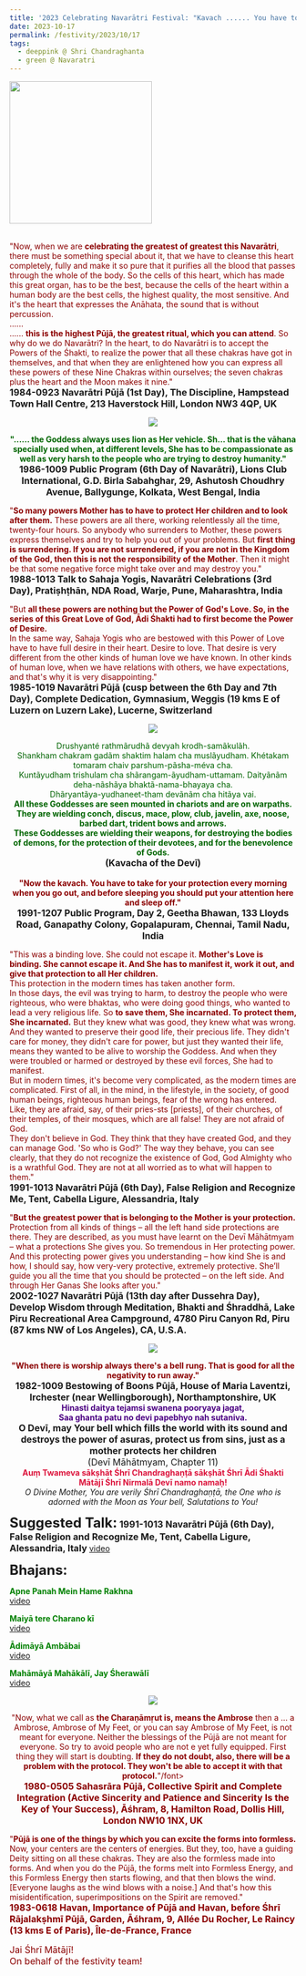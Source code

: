 ```yaml
---
title: '2023 Celebrating Navarātri Festival: "Kavach ...... You have to take for your protection every morning when you go out, and before sleeping you should put your attention here and sleep off." '
date: 2023-10-17
permalink: /festivity/2023/10/17
tags:
  - deeppink @ Shri Chandraghanta
  - green @ Navaratri
---
```


<div style="text-align: left"><img src="/images/image1.png" width="250" /></div><br>

<p>
<font color="DarkRed">"Now, when we are <b>celebrating the greatest of greatest this Navarātri</b>, there must be something special about it, that we have to cleanse this heart completely, fully and make it so pure that it purifies all the blood that passes through the whole of the body. So the cells of this heart, which has made this great organ, has to be the best, because the cells of the heart within a human body are the best cells, the highest quality, the most sensitive. And it's the heart that expresses the Anāhata, the sound that is without percussion.<br>
......<br>
...... <b>this is the highest Pūjā, the greatest ritual, which you can attend</b>. So why do we do Navarātri? In the heart, to do Navarātri is to accept the Powers of the Śhakti, to realize the power that all these chakras have got in themselves, and that when they are enlightened how you can express all these powers of these Nine Chakras within ourselves; the seven chakras plus the heart and the Moon makes it nine."</font><br>
<font size="+0"><b>1984-0923 Navarātri Pūjā (1st Day), The Discipline, Hampstead Town Hall Centre, 213 Haverstock Hill, London NW3 4QP, UK</b></font>
</p>

<div style="text-align: center"><img src="/images/image1241.png" /></div>

<p style="text-align:center;">
<font color="DarkGreen"><b>"...... the Goddess always uses lion as Her vehicle. Sh... that is the vāhana specially used when, at different levels, She has to be compassionate as well as very harsh to the people who are trying to destroy humanity."</b></font><br>
<font size="+0"><b>1986-1009 Public Program (6th Day of Navarātri), Lions Club International, G.D. Birla Sabahghar, 29, Ashutosh Choudhry Avenue, Ballygunge, Kolkata, West Bengal, India</b></font>
</p>

<p>
<font color="DarkRed">"<b>So many powers Mother has to have to protect Her children and to look after them.</b> These powers are all there, working relentlessly all the time, twenty-four hours. So anybody who surrenders to Mother, these powers express themselves and try to help you out of your problems. But <b>first thing is surrendering. If you are not surrendered, if you are not in the Kingdom of the God, then this is not the responsibility of the Mother</b>. Then it might be that some negative force might take over and may destroy you."</font><br>
<font size="+0"><b>1988-1013 Talk to Sahaja Yogis, Navarātri Celebrations (3rd Day), Pratiṣhṭhān, NDA Road, Warje, Pune, Maharashtra, India</b></font>
</p>

<p>
<font color="DarkRed">"But <b>all these powers are nothing but the Power of God's Love. So, in the series of this Great Love of God, Ādi Śhakti had to first become the Power of Desire.</b><br>
In the same way, Sahaja Yogis who are bestowed with this Power of Love have to have full desire in their heart. Desire to love. That desire is very different from the other kinds of human love we have known. In other kinds of human love, when we have relations with others, we have expectations, and that's why it is very disappointing."</font><br>
<font size="+0"><b>1985-1019 Navarātri Pūjā (cusp between the 6th Day and 7th Day), Complete Dedication, Gymnasium, Weggis (19 kms E of Luzern on Luzern Lake), Lucerne, Switzerland</b></font>
</p>

<div style="text-align: center"><img src="/images/image1242.png" /></div>

<p style="text-align:center;">
<font color="DarkGreen">Drushyanté rathmãrudhã devyah krodh-samãkulãh.<br>
Shankham chakram gadãm shaktim halam cha muslãyudham. Khétakam tomaram chaiv parshum-pãsha-méva cha.<br> 
Kuntãyudham trishulam cha shãrangam-ãyudham-uttamam. Daityãnãm deha-nãshãya bhaktã-nama-bhayaya cha.<br>
Dhãryantãya-yudhaneet-tham devãnãm cha hitãya vai.<br>
<b>All these Goddesses are seen mounted in chariots and are on warpaths.<br>
They are wielding conch, discus, mace, plow, club, javelin, axe, noose, barbed dart, trident bows and arrows.<br> 
These Goddesses are wielding their weapons, for destroying the bodies of demons, for the protection of their devotees, and for the benevolence of Gods.</b></font><br>
<font size="+0"><b>(Kavacha of the Devī)</b></font><br>
<br>
<font color="DarkRed"><b>"Now the kavach. You have to take for your protection every morning when you go out, and before sleeping you should put your attention here and sleep off."</b></font><br>
<font size="+0"><b>1991-1207 Public Program, Day 2, Geetha Bhawan, 133 Lloyds Road, Ganapathy Colony, Gopalapuram, Chennai, Tamil Nadu, India</b></font>
</p>

<p>
<font color="DarkRed">"This was a binding love. She could not escape it. <b>Mother's Love is binding. She cannot escape it. And She has to manifest it, work it out, and give that protection to all Her children.</b><br>
This protection in the modern times has taken another form.<br>
In those days, the evil was trying to harm, to destroy the people who were righteous, who were bhaktas, who were doing good things, who wanted to lead a very religious life. So <b>to save them, She incarnated. To protect them, She incarnated.</b> But they knew what was good, they knew what was wrong. And they wanted to preserve their good life, their precious life. They didn't care for money, they didn't care for power, but just they wanted their life, means they wanted to be alive to worship the Goddess. And when they were troubled or harmed or destroyed by these evil forces, She had to manifest.<br>
But in modern times, it's become very complicated, as the modern times are complicated. First of all, in the mind, in the lifestyle, in the society, of good human beings, righteous human beings, fear of the wrong has entered.<br>
Like, they are afraid, say, of their pries-sts [priests], of their churches, of their temples, of their mosques, which are all false! They are not afraid of God.<br>
They don't believe in God. They think that they have created God, and they can manage God. 'So who is God?' The way they behave, you can see clearly, that they do not recognize the existence of God, God Almighty who is a wrathful God. They are not at all worried as to what will happen to them."</font><br>
<font size="+0"><b>1991-1013 Navarātri Pūjā (6th Day), False Religion and Recognize Me, Tent, Cabella Ligure, Alessandria, Italy</b></font>
</p>

<p>
<font color="DarkRed">"<b>But the greatest power that is belonging to the Mother is your protection.</b> Protection from all kinds of things – all the left hand side protections are there. They are described, as you must have learnt on the Devī Māhātmyam – what a protections She gives you. So tremendous in Her protecting power. And this protecting power gives you understanding – how kind She is and how, I should say, how very-very protective, extremely protective. She’ll guide you all the time that you should be protected – on the left side. And through Her Ganas She looks after you."</font><br>
<font size="+0"><b>2002-1027 Navarātri Pūjā (13th day after Dussehra Day), Develop Wisdom through Meditation, Bhakti and Śhraddhā, Lake Piru Recreational Area Campground, 4780 Piru Canyon Rd, Piru (87 kms NW of Los Angeles), CA, U.S.A.</b></font>
</p>

<div style="text-align: center"><img src="/images/image1243.png" /></div>

<p style="text-align:center;">
<font color="DarkRed"><b>"When there is worship always there's a bell rung. That is good for all the negativity to run away."</b></font><br>
<font size="+0"><b>1982-1009 Bestowing of Boons Pūjā, House of Maria Laventzi, Irchester (near Wellingborough), Northamptonshire, UK</b></font><br>
<font color="Indigo"><b>Hinasti daitya tejamsi swanena pooryaya jagat,<br>
Saa ghanta patu no devi papebhyo nah sutaniva.</b></font><br>
<font size="+0"><b>O Devī, may Your bell which fills the world with its sound and destroys the power of asuras, protect us from sins, just as a mother protects her children</b></font><br>
<font size="+0">(Devī Māhātmyam, Chapter 11)</font><br>
<font color="Crimson"><b>Auṃ Twameva sākṣhāt Śhrī Chandraghaṇṭā sākṣhāt Śhrī Ādi Śhakti Mātājī Śhrī Nirmalā Devī namo namaḥ!</b></font><br>
<i>O Divine Mother, You are verily Śhrī Chandraghaṇṭā, the One who is adorned with the Moon as Your bell, Salutations to You!</i><br>
</p>

<font size="+2"><b>Suggested Talk:</b></font> 
<font size="+0"><b>1991-1013 Navarātri Pūjā (6th Day), False Religion and Recognize Me, Tent, Cabella Ligure, Alessandria, Italy</b></font>
<a href="https://vimeo.com/25805578"> video</a><br>

<font size="+2"><b>Bhajans:</b></font>

<p>
<font color="green"><b>Apne Panah Mein Hame Rakhna</b></font><br>
<a href="https://seven-teams.github.io/Videos_Links.html">video</a>
</p>
 
<p>
<font color="green"><b>Maiyā tere Charano kī</b></font><br>
<a href="https://youtu.be/2LmBT0q9f2M">video</a> 
</p>

<p>
<font color="green"><b>Ādimāyā Ambābai</b></font><br>
<a href="https://seven-teams.github.io/Videos_Links.html">video</a>
</p>

<p>
<font color="green"><b>Mahāmāyā Mahākālī, Jay Śherawālī</b></font><br>
<a href="https://seven-teams.github.io/Videos_Links.html">video</a>
</p>

<div style="text-align: center"><img src="/images/image1244.png" /></div>

<p style=" text-align:center;">
<font color="DarkRed">"Now, what we call as <b>the Charaṇāmṛut is, means the Ambrose</b> then a ... a Ambrose, Ambrose of My Feet, or you can say Ambrose of My Feet, is not meant for everyone. Neither the blessings of the Pūjā are not meant for everyone. So try to avoid people who are not e yet fully equipped. First thing they will start is doubting. <b>If they do not doubt, also, there will be a problem with the protocol. They won't be able to accept it with that protocol.</b>"/font><br>
<font size="+0"><b>1980-0505 Sahasrāra Pūjā, Collective Spirit and Complete Integration (Active Sincerity and Patience and Sincerity Is the Key of Your Success), Āśhram, 8, Hamilton Road, Dollis Hill, London NW10 1NX, UK</b></font>
</p>

<p>
<font color="DarkRed">"<b>Pūjā is one of the things by which you can excite the forms into formless.</b> Now, your centers are the centers of energies. But they, too, have a guiding Deity sitting on all these chakras. They are also the formless made into forms. And when you do the Pūjā, the forms melt into Formless Energy, and this Formless Energy then starts flowing, and that then blows the wind. [Everyone laughs as the wind blows with a noise.] And that's how this misidentification, superimpositions on the Spirit are removed."</font><br>
<font size="+0"><b>1983-0618 Havan, Importance of Pūjā and Havan, before Śhrī Rājalakṣhmī Pūjā, Garden, Āśhram, 9, Allée Du Rocher, Le Raincy (13 kms E of Paris), Île-de-France, France</b></font>
</p>

<p>
<font size="+0">Jai Śhrī Mātājī!<br>
On behalf of the festivity team!</font>
</p>